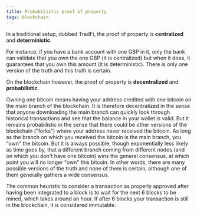 ```yaml
---
title: Probabilistic proof of property
tags: blockchain
---
```


In a traditional setup, dubbed TradFi, the proof of property is **centralized** and **deterministic**. 

For instance, if you have a bank account with one GBP in it, only the bank can validate that you own the one GBP (it is centralized) but when it does, it guarantees that you own this amount (it is deterministic). There is only one version of the truth and this truth is certain.

On the blockchain however, the proof of property is **decentralized** and **probabilistic**. 

Owning one bitcoin means having your address credited with one bitcoin on the main branch of the blockchain. It is therefore decentralized in the sense that anyone downloading the main branch can quickly look through historical transactions and see that the balance in your wallet is valid. But it remains probabilistic in the sense that there could be other versions of the blockchain ("forks") where your address never received the bitcoin. As long as the branch on which you received the bitcoin is the main branch, you "own" the bitcoin. But it is always possible, though exponentially less likely as time goes by, that a different branch coming from different nodes (and on which you don't have one bitcoin) wins the general consensus, at which point you will no longer "own" this bitcoin. In other words, there are many possible versions of the truth and none of them is certain, although one of them generally gathers a wide consensus. 

The common heuristic to consider a transaction as properly approved after having been integrated to a block is to wait for the next 6 blocks to be mined, which takes around an hour. If after 6 blocks your transaction is still in the blockchain, it is considered immutable.